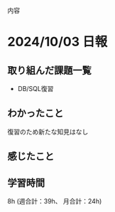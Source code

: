 内容
# 2024/10/03 日報
## 取り組んだ課題一覧
+ DB/SQL復習

## わかったこと
復習のため新たな知見はなし

## 感じたこと

## 学習時間
8h (週合計：39h、 月合計：24h)